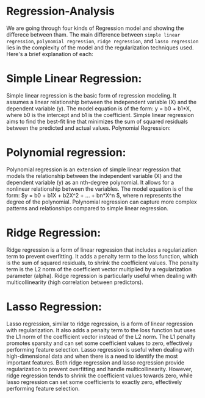 # Regression-Analysis
We are going through four kinds of Regression model and showing the differece between tham.
The main difference between `simple linear regression`, `polynomial regression`, `ridge regression`, and `lasso regression` lies in the complexity of the model and the regularization techniques used. Here's a brief explanation of each:

# Simple Linear Regression:

Simple linear regression is the basic form of regression modeling.
It assumes a linear relationship between the independent variable (X) and the dependent variable (y).
The model equation is of the form: y = b0 + b1*X, where b0 is the intercept and b1 is the coefficient.
Simple linear regression aims to find the best-fit line that minimizes the sum of squared residuals between the predicted and actual values.
Polynomial Regression:

# Polynomial regression:
Polynomial regression is an extension of simple linear regression that models the relationship between the independent variable (X) and the dependent variable (y) as an nth-degree polynomial.
It allows for a nonlinear relationship between the variables.
The model equation is of the form: $y = b0 + b1X + b2X^2 + ... + bn*X^n $, where n represents the degree of the polynomial.
Polynomial regression can capture more complex patterns and relationships compared to simple linear regression.

# Ridge Regression:
Ridge regression is a form of linear regression that includes a regularization term to prevent overfitting.
It adds a penalty term to the loss function, which is the sum of squared residuals, to shrink the coefficient values.
The penalty term is the L2 norm of the coefficient vector multiplied by a regularization parameter (alpha).
Ridge regression is particularly useful when dealing with multicollinearity (high correlation between predictors).

# Lasso Regression:
Lasso regression, similar to ridge regression, is a form of linear regression with regularization.
It also adds a penalty term to the loss function but uses the L1 norm of the coefficient vector instead of the L2 norm.
The L1 penalty promotes sparsity and can set some coefficient values to zero, effectively performing feature selection.
Lasso regression is useful when dealing with high-dimensional data and when there is a need to identify the most important features.
Both ridge regression and lasso regression provide regularization to prevent overfitting and handle multicollinearity. However, ridge regression tends to shrink the coefficient values towards zero, while lasso regression can set some coefficients to exactly zero, effectively performing feature selection.





